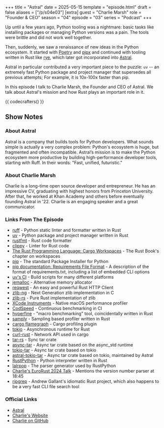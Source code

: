 +++
title = "Astral"
date = 2025-05-15
template = "episode.html"
draft = false
aliases = ["/p/s04e03"]
[extra]
guest = "Charlie Marsh"
role = "Founder & CEO"
season = "04"
episode = "03"
series = "Podcast"
+++

<div><script id="letscast-player-7b80a2f5" src="https://letscast.fm/podcasts/rust-in-production-82281512/episodes/uv-with-charlie-marsh/player.js?size=s"></script></div>

Up until a few years ago, Python tooling was a nightmare:
basic tasks like installing packages or managing Python versions was a pain.
The tools were brittle and did not work well together.

Then, suddenly, we saw a renaissance of new ideas in the Python ecosystem.
It started with [Poetry](https://python-poetry.org/) and [pipx](https://pypa.github.io/pipx/) and
continued with tooling written in Rust like [rye](https://rye.astral.sh/), which later got incorporated into 
[Astral](https://astral.sh/).

Astral in particular contributed a very important piece to the puzzle: `uv`
-- an extremely fast Python package and project manager that supersedes all previous attempts;
For example, it is 10x-100x faster than pip.

<!-- more -->

In this episode I talk to Charlie Marsh, the Founder and CEO of Astral.
We talk about Astral's mission and how Rust plays an important role in it. 

{{ codecrafters() }}

## Show Notes

### About Astral

Astral is a company that builds tools for Python developers.
What sounds simple is actually a very complex problem:
Python's ecosystem is huge, but fragmented and often incompatible.
Astral’s mission is to make the Python ecosystem more productive by building high-performance developer tools, starting with Ruff.
In their words: "Fast, unified, futuristic."

### About Charlie Marsh 

Charlie is a long-time open source developer and entrepreneur.
He has an impressive CV, graduating with highest honors from Princeton University.
After that, he worked at Khan Academy and others before eventually founding Astral in '22.
Charlie is an engaging speaker and a great communicator.

### Links From The Episode

- [ruff](https://docs.astral.sh/ruff/) - Python static linter and formatter written in Rust
- [uv](https://docs.astral.sh/uv/) - Python package and project manager written in Rust
- [rustfmt](https://github.com/rust-lang/rustfmt) - Rust code formatter
- [clippy](https://github.com/rust-lang/rust-clippy/) - Linter for Rust code
- [The Rust Programming Language: Cargo Workspaces](https://doc.rust-lang.org/book/ch14-03-cargo-workspaces.html) - The Rust Book's chapter on workspaces
- [pip](https://pip.pypa.io/en/stable/) - The standard Package Installer for Python
- [pip documentation: Requirements File Format](https://pip.pypa.io/en/stable/reference/requirements-file-format/) - A description of the format of requirements.txt, including a list of embedded CLI options
- [uv's CI](https://github.com/astral-sh/uv/tree/main/.github/workflows) - Build scripts for many different platforms
- [jemalloc](https://jemalloc.net/) - Alternative memory allocator
- [reqwest](https://github.com/seanmonstar/reqwest) - An easy and powerful Rust HTTP Client
- [zlib-ng](https://github.com/zlib-ng/zlib-ng) - Next Generation zlib implementation in C
- [zlib-rs](https://github.com/trifectatechfoundation/zlib-rs) - Pure Rust implementation of zlib
- [XCode Instruments](https://developer.apple.com/tutorials/instruments) - Native macOS performance profiler
- [CodSpeed](https://codspeed.io/) - Continuous benchmarking in CI
- [hyperfine](https://github.com/sharkdp/hyperfine) - "macro benchmarking" tool, coincidentally written in Rust
- [samply](https://github.com/mstange/samply) - Sampling based profiler written in Rust
- [cargo flamegraph](https://github.com/flamegraph-rs/flamegraph) - Cargo profiling plugin
- [tokio](https://tokio.rs) - Asynchronous runtime for Rust
- [curl-rust](https://github.com/alexcrichton/curl-rust) - Network API used in cargo
- [tar-rs](https://github.com/alexcrichton/tar-rs) - Sync tar crate
- [async-tar](https://github.com/dignifiedquire/async-tar) - Async tar crate based on the async_std runtime
- [tokio-tar](https://github.com/vorot93/tokio-tar) - Async tar crate based on tokio
- [astral-tokio-tar](https://github.com/astral-sh/tokio-tar) - Async tar crate based on tokio, maintained by Astral
- [RustPython](https://rustpython.github.io/) - Python interpreter written in Rust
- [lalrpop](https://github.com/lalrpop/lalrpop) - The parser generator used by RustPython
- [Charlie's EuroRust 2024 Talk](https://youtu.be/zOY9mc-zRxk) - Mentions the version number parser at 18:45
- [ripgrep](https://github.com/BurntSushi/ripgrep) - Andrew Gallant's idiomatic Rust project, which also happens to be a very fast CLI file search tool

### Official Links

- [Astral](https://astral.sh/)
- [Charlie's Website](https://crmarsh.com/)
- [Charlie on GitHub](https://github.com/charliermarsh)
